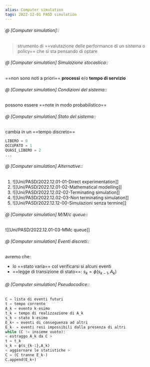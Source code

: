 ```yaml
---
alias: Computer simulation
tags: 2022-12-01 PASD simulation
---
```


###### @ [Computer simulation]::
> strumento di ==valutazione delle performance di un sistema o policy== che si sta pensando di optare
<!--ID: 1670236970454-->


###### @ [Computer simulation] Simulazione stocastica::
 ==non sono noti a priori== **processi** e/o **tempo di servizio**
<!--ID: 1670236970458-->


###### @ [Computer simulation] Condizioni del sistema::
 possono essere ==note in modo probabilistico==
<!--ID: 1670236970463-->


###### @ [Computer simulation] Stato del sistema::
 cambia in un ==tempo discreto==
```python
LIBERO = 0
OCCUPATO = 1
QUASI_LIBERO = 2
...
```
<!--ID: 1670236970468-->


###### @ [Computer simulation] Alternative::
1. ![[Uni/PASD/2022.12.01-01-Direct experimentation]]
2. ![[Uni/PASD/2022.12.01-02-Mathematical modelling]]
3. ![[Uni/PASD/2022.12.02-02-Terminating simulation]]
4. ![[Uni/PASD/2022.12.02-03-Non terminating simulation]]
5. ![[Uni/PASD/2022.12.12-00-Simulazioni senza termine]]

###### @ [Computer simulation] M/M/c queue::
![[Uni/PASD/2022.12.01-03-MMc queue]]
<!--ID: 1670766972401-->


###### @ [Computer simulation] Eventi discreti::
 avremo che:
- lo ==stato varia== col verificarsi si alcuni eventi
- ==legge di transizione di stato==: $s_k=\phi (s_{k-1},A_k)$
<!--ID: 1670236970472-->


###### @ [Computer simulation] Pseudocodice::

```python
C = lista di eventi futuri
t = tempo corrente
A_k = evento k-esimo
t_k = tempo di realizzazione di A_k
s_k = stato k-esimo
E_k+ = eventi di conseguenza ad altri
E_k- = eventi resi impossibili dalla presenza di altri
while (C != insieme vuoto):
< estraggo A_k da C >
t = t_k
s_k = ϕ(s_{k-1},A_k)
< aggiornare le statistiche >
C = (C tranne E_k-)
C.append(E_k+)
```
<!--ID: 1670236970477-->
